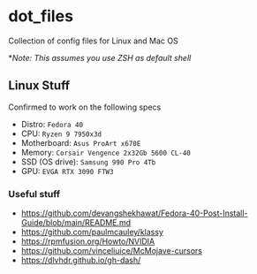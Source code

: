 # dot_files

Collection of config files for Linux and Mac OS

**Note: This assumes you use ZSH as default shell*

## Linux Stuff

Confirmed to work on the following specs

- Distro: `Fedora 40`
- CPU: `Ryzen 9 7950x3d`
- Motherboard: `Asus ProArt x670E`
- Memory: `Corsair Vengence 2x32Gb 5600 CL-40`
- SSD (OS drive): `Samsung 990 Pro 4Tb`
- GPU: `EVGA RTX 3090 FTW3`

### Useful stuff

- https://github.com/devangshekhawat/Fedora-40-Post-Install-Guide/blob/main/README.md
- https://github.com/paulmcauley/klassy
- https://rpmfusion.org/Howto/NVIDIA
- https://github.com/vinceliuice/McMojave-cursors
- https://dlvhdr.github.io/gh-dash/ 


